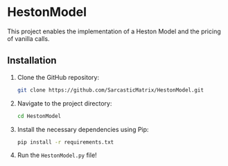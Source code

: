 # HestonModel

This project enables the implementation of a Heston Model and the pricing of vanilla calls.

## Installation

1. Clone the GitHub repository:

    ```bash
    git clone https://github.com/SarcasticMatrix/HestonModel.git
    ```

2. Navigate to the project directory:

    ```bash
    cd HestonModel
    ```

3. Install the necessary dependencies using Pip:

    ```bash
    pip install -r requirements.txt
    ```

4. Run the `HestonModel.py` file!


